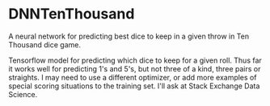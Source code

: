 # DNNTenThousand
A neural network for predicting best dice to keep in a given throw in Ten Thousand dice game.

Tensorflow model for predicting which dice to keep for a given roll. Thus far it works well for 
predicting 1's and 5's, but not three of a kind, three pairs or straights. I may need to use a 
different optimizer, or add more examples of special scoring situations to the training set.
I'll ask at Stack Exchange Data Science. 
